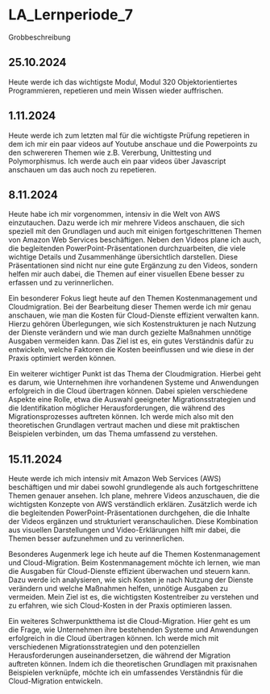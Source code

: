 # LA_Lernperiode_7

Grobbeschreibung

## 25.10.2024
Heute werde ich das wichtigste Modul, Modul 320 Objektorientiertes Programmieren, repetieren und mein Wissen wieder auffrischen.

## 1.11.2024
Heute werde ich zum letzten mal für die wichtigste Prüfung repetieren in dem ich mir ein paar videos auf Youtube anschaue und die Powerpoints zu den schwereren Themen wie z.B. Vererbung, Unittesting und Polymorphismus. Ich werde auch ein paar videos über Javascript anschauen um das auch noch zu repetieren.

## 8.11.2024
Heute habe ich mir vorgenommen, intensiv in die Welt von AWS einzutauchen. Dazu werde ich mir mehrere Videos anschauen, die sich speziell mit den Grundlagen und auch mit einigen fortgeschrittenen Themen von Amazon Web Services beschäftigen. Neben den Videos plane ich auch, die begleitenden PowerPoint-Präsentationen durchzuarbeiten, die viele wichtige Details und Zusammenhänge übersichtlich darstellen. Diese Präsentationen sind nicht nur eine gute Ergänzung zu den Videos, sondern helfen mir auch dabei, die Themen auf einer visuellen Ebene besser zu erfassen und zu verinnerlichen.

Ein besonderer Fokus liegt heute auf den Themen Kostenmanagement und Cloudmigration. Bei der Bearbeitung dieser Themen werde ich mir genau anschauen, wie man die Kosten für Cloud-Dienste effizient verwalten kann. Hierzu gehören Überlegungen, wie sich Kostenstrukturen je nach Nutzung der Dienste verändern und wie man durch gezielte Maßnahmen unnötige Ausgaben vermeiden kann. Das Ziel ist es, ein gutes Verständnis dafür zu entwickeln, welche Faktoren die Kosten beeinflussen und wie diese in der Praxis optimiert werden können.

Ein weiterer wichtiger Punkt ist das Thema der Cloudmigration. Hierbei geht es darum, wie Unternehmen ihre vorhandenen Systeme und Anwendungen erfolgreich in die Cloud übertragen können. Dabei spielen verschiedene Aspekte eine Rolle, etwa die Auswahl geeigneter Migrationsstrategien und die Identifikation möglicher Herausforderungen, die während des Migrationsprozesses auftreten können. Ich werde mich also mit den theoretischen Grundlagen vertraut machen und diese mit praktischen Beispielen verbinden, um das Thema umfassend zu verstehen.

## 15.11.2024
Heute werde ich mich intensiv mit Amazon Web Services (AWS) beschäftigen und mir dabei sowohl grundlegende als auch fortgeschrittene Themen genauer ansehen. Ich plane, mehrere Videos anzuschauen, die die wichtigsten Konzepte von AWS verständlich erklären. Zusätzlich werde ich die begleitenden PowerPoint-Präsentationen durchgehen, die die Inhalte der Videos ergänzen und strukturiert veranschaulichen. Diese Kombination aus visuellen Darstellungen und Video-Erklärungen hilft mir dabei, die Themen besser aufzunehmen und zu verinnerlichen.

Besonderes Augenmerk lege ich heute auf die Themen Kostenmanagement und Cloud-Migration. Beim Kostenmanagement möchte ich lernen, wie man die Ausgaben für Cloud-Dienste effizient überwachen und steuern kann. Dazu werde ich analysieren, wie sich Kosten je nach Nutzung der Dienste verändern und welche Maßnahmen helfen, unnötige Ausgaben zu vermeiden. Mein Ziel ist es, die wichtigsten Kostentreiber zu verstehen und zu erfahren, wie sich Cloud-Kosten in der Praxis optimieren lassen.

Ein weiteres Schwerpunktthema ist die Cloud-Migration. Hier geht es um die Frage, wie Unternehmen ihre bestehenden Systeme und Anwendungen erfolgreich in die Cloud übertragen können. Ich werde mich mit verschiedenen Migrationsstrategien und den potenziellen Herausforderungen auseinandersetzen, die während der Migration auftreten können. Indem ich die theoretischen Grundlagen mit praxisnahen Beispielen verknüpfe, möchte ich ein umfassendes Verständnis für die Cloud-Migration entwickeln.
